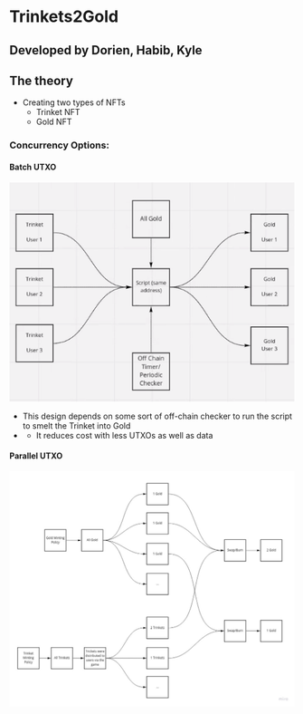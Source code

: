 # Trinkets2Gold

## Developed by Dorien, Habib, Kyle

## The theory
* Creating two types of NFTs 
  * Trinket NFT
  * Gold NFT




### Concurrency Options:
#### Batch UTXO
![Alt text](/Batch.png)

* This design depends on some sort of off-chain checker to run the script to smelt the Trinket into Gold
* * It reduces cost with less UTXOs as well as data

#### Parallel UTXO
![Alt text](/parallel-utxos.jpg)


